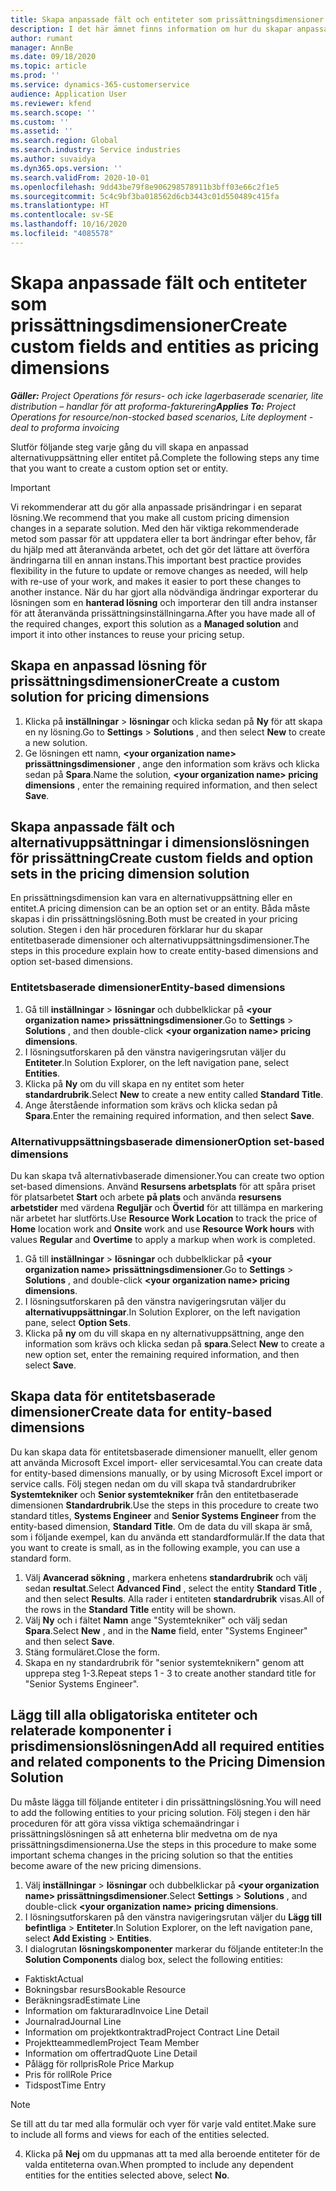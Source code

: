 ```yaml
---
title: Skapa anpassade fält och entiteter som prissättningsdimensioner
description: I det här ämnet finns information om hur du skapar anpassade alternativuppsättningar eller entiteter.
author: rumant
manager: AnnBe
ms.date: 09/18/2020
ms.topic: article
ms.prod: ''
ms.service: dynamics-365-customerservice
audience: Application User
ms.reviewer: kfend
ms.search.scope: ''
ms.custom: ''
ms.assetid: ''
ms.search.region: Global
ms.search.industry: Service industries
ms.author: suvaidya
ms.dyn365.ops.version: ''
ms.search.validFrom: 2020-10-01
ms.openlocfilehash: 9dd43be79f8e906298578911b3bff03e66c2f1e5
ms.sourcegitcommit: 5c4c9bf3ba018562d6cb3443c01d550489c415fa
ms.translationtype: HT
ms.contentlocale: sv-SE
ms.lasthandoff: 10/16/2020
ms.locfileid: "4085578"
---
```

# <a name="create-custom-fields-and-entities-as-pricing-dimensions"></a><span data-ttu-id="c52c3-103">Skapa anpassade fält och entiteter som prissättningsdimensioner</span><span class="sxs-lookup"><span data-stu-id="c52c3-103">Create custom fields and entities as pricing dimensions</span></span>

<span data-ttu-id="c52c3-104">_**Gäller:** Project Operations för resurs- och icke lagerbaserade scenarier, lite distribution – handlar för att proforma-fakturering_</span><span class="sxs-lookup"><span data-stu-id="c52c3-104">_**Applies To:** Project Operations for resource/non-stocked based scenarios, Lite deployment - deal to proforma invoicing_</span></span>

<span data-ttu-id="c52c3-105">Slutför följande steg varje gång du vill skapa en anpassad alternativuppsättning eller entitet på.</span><span class="sxs-lookup"><span data-stu-id="c52c3-105">Complete the following steps any time that you want to create a custom option set or entity.</span></span>

> [!IMPORTANT]
> <span data-ttu-id="c52c3-106">Vi rekommenderar att du gör alla anpassade prisändringar i en separat lösning.</span><span class="sxs-lookup"><span data-stu-id="c52c3-106">We recommend that you make all custom pricing dimension changes in a separate solution.</span></span> <span data-ttu-id="c52c3-107">Med den här viktiga rekommenderade metod som passar för att uppdatera eller ta bort ändringar efter behov, får du hjälp med att återanvända arbetet, och det gör det lättare att överföra ändringarna till en annan instans.</span><span class="sxs-lookup"><span data-stu-id="c52c3-107">This important best practice provides flexibility in the future to update or remove changes as needed, will help with re-use of your work, and makes it easier to port these changes to another instance.</span></span> <span data-ttu-id="c52c3-108">När du har gjort alla nödvändiga ändringar exporterar du lösningen som en **hanterad lösning** och importerar den till andra instanser för att återanvända prissättningsinställningarna.</span><span class="sxs-lookup"><span data-stu-id="c52c3-108">After you have made all of the required changes, export this solution as a **Managed solution** and import it into other instances to reuse your pricing setup.</span></span>


## <a name="create-a-custom-solution-for-pricing-dimensions"></a><span data-ttu-id="c52c3-109">Skapa en anpassad lösning för prissättningsdimensioner</span><span class="sxs-lookup"><span data-stu-id="c52c3-109">Create a custom solution for pricing dimensions</span></span>
1. <span data-ttu-id="c52c3-110">Klicka på **inställningar** > **lösningar** och klicka sedan på **Ny** för att skapa en ny lösning.</span><span class="sxs-lookup"><span data-stu-id="c52c3-110">Go to **Settings** > **Solutions** , and then select **New** to create a new solution.</span></span> 
2. <span data-ttu-id="c52c3-111">Ge lösningen ett namn, **\<your organization name> prissättningsdimensioner** , ange den information som krävs och klicka sedan på **Spara**.</span><span class="sxs-lookup"><span data-stu-id="c52c3-111">Name the solution, **\<your organization name> pricing dimensions** , enter the remaining required information, and then select **Save**.</span></span>
  
## <a name="create-custom-fields-and-option-sets-in-the-pricing-dimension-solution"></a><span data-ttu-id="c52c3-112">Skapa anpassade fält och alternativuppsättningar i dimensionslösningen för prissättning</span><span class="sxs-lookup"><span data-stu-id="c52c3-112">Create custom fields and option sets in the pricing dimension solution</span></span>

<span data-ttu-id="c52c3-113">En prissättningsdimension kan vara en alternativuppsättning eller en entitet.</span><span class="sxs-lookup"><span data-stu-id="c52c3-113">A pricing dimension can be an option set or an entity.</span></span> <span data-ttu-id="c52c3-114">Båda måste skapas i din prissättningslösning.</span><span class="sxs-lookup"><span data-stu-id="c52c3-114">Both must be created in your pricing solution.</span></span> <span data-ttu-id="c52c3-115">Stegen i den här proceduren förklarar hur du skapar entitetbaserade dimensioner och alternativuppsättningsdimensioner.</span><span class="sxs-lookup"><span data-stu-id="c52c3-115">The steps in this procedure explain how to create entity-based dimensions and option set-based dimensions.</span></span>

### <a name="entity-based-dimensions"></a><span data-ttu-id="c52c3-116">Entitetsbaserade dimensioner</span><span class="sxs-lookup"><span data-stu-id="c52c3-116">Entity-based dimensions</span></span>

1. <span data-ttu-id="c52c3-117">Gå till **inställningar** > **lösningar** och dubbelklickar på **\<your organization name> prissättningsdimensioner**.</span><span class="sxs-lookup"><span data-stu-id="c52c3-117">Go to **Settings** > **Solutions** , and then double-click **\<your organization name> pricing dimensions**.</span></span>
2. <span data-ttu-id="c52c3-118">I lösningsutforskaren på den vänstra navigeringsrutan väljer du **Entiteter**.</span><span class="sxs-lookup"><span data-stu-id="c52c3-118">In Solution Explorer, on the left navigation pane, select **Entities**.</span></span>
3. <span data-ttu-id="c52c3-119">Klicka på **Ny** om du vill skapa en ny entitet som heter **standardrubrik**.</span><span class="sxs-lookup"><span data-stu-id="c52c3-119">Select **New** to create a new entity called **Standard Title**.</span></span> 
4. <span data-ttu-id="c52c3-120">Ange återstående information som krävs och klicka sedan på **Spara**.</span><span class="sxs-lookup"><span data-stu-id="c52c3-120">Enter the remaining required information, and then select **Save**.</span></span>


### <a name="option-set-based-dimensions"></a><span data-ttu-id="c52c3-121">Alternativuppsättningsbaserade dimensioner</span><span class="sxs-lookup"><span data-stu-id="c52c3-121">Option set-based dimensions</span></span> 
<span data-ttu-id="c52c3-122">Du kan skapa två alternativbaserade dimensioner.</span><span class="sxs-lookup"><span data-stu-id="c52c3-122">You can create two option set-based dimensions.</span></span> <span data-ttu-id="c52c3-123">Använd **Resursens arbetsplats** för att spåra priset för platsarbetet **Start** och arbete **på plats** och använda **resursens arbetstider** med värdena **Reguljär** och **Övertid** för att tillämpa en markering när arbetet har slutförts.</span><span class="sxs-lookup"><span data-stu-id="c52c3-123">Use **Resource Work Location** to track the price of **Home** location work and **Onsite** work and use **Resource Work hours** with values **Regular** and **Overtime** to apply a markup when work is completed.</span></span>


1. <span data-ttu-id="c52c3-124">Gå till **inställningar** > **lösningar** och dubbelklickar på **\<your organization name> prissättningsdimensioner**.</span><span class="sxs-lookup"><span data-stu-id="c52c3-124">Go to **Settings** > **Solutions** , and double-click  **\<your organization name> pricing dimensions**.</span></span> 
2. <span data-ttu-id="c52c3-125">I lösningsutforskaren på den vänstra navigeringsrutan väljer du **alternativuppsättningar**.</span><span class="sxs-lookup"><span data-stu-id="c52c3-125">In Solution Explorer, on the left navigation pane, select  **Option Sets**.</span></span> 
3. <span data-ttu-id="c52c3-126">Klicka på **ny** om du vill skapa en ny alternativuppsättning, ange den information som krävs och klicka sedan på **spara**.</span><span class="sxs-lookup"><span data-stu-id="c52c3-126">Select **New** to create a new option set, enter the remaining required information, and then select **Save**.</span></span>

## <a name="create-data-for-entity-based-dimensions"></a><span data-ttu-id="c52c3-127">Skapa data för entitetsbaserade dimensioner</span><span class="sxs-lookup"><span data-stu-id="c52c3-127">Create data for entity-based dimensions</span></span>

<span data-ttu-id="c52c3-128">Du kan skapa data för entitetsbaserade dimensioner manuellt, eller genom att använda Microsoft Excel import- eller servicesamtal.</span><span class="sxs-lookup"><span data-stu-id="c52c3-128">You can create data for entity-based dimensions manually, or by using Microsoft Excel import or service calls.</span></span> <span data-ttu-id="c52c3-129">Följ stegen nedan om du vill skapa två standardrubriker **Systemtekniker** och **Senior systemtekniker** från den entitetbaserade dimensionen **Standardrubrik**.</span><span class="sxs-lookup"><span data-stu-id="c52c3-129">Use the steps in this procedure to create two standard titles, **Systems Engineer** and **Senior Systems Engineer** from the entity-based dimension, **Standard Title**.</span></span> <span data-ttu-id="c52c3-130">Om de data du vill skapa är små, som i följande exempel, kan du använda ett standardformulär.</span><span class="sxs-lookup"><span data-stu-id="c52c3-130">If the data that you want to create is small, as in the following example, you can use a standard form.</span></span>

1. <span data-ttu-id="c52c3-131">Välj **Avancerad sökning** , markera enhetens **standardrubrik** och välj sedan **resultat**.</span><span class="sxs-lookup"><span data-stu-id="c52c3-131">Select **Advanced Find** , select the entity **Standard Title** , and then select **Results**.</span></span> <span data-ttu-id="c52c3-132">Alla rader i entiteten **standardrubrik** visas.</span><span class="sxs-lookup"><span data-stu-id="c52c3-132">All of the rows in the **Standard Title** entity will be shown.</span></span>
2. <span data-ttu-id="c52c3-133">Välj **Ny** och i fältet **Namn** ange "Systemtekniker" och välj sedan **Spara**.</span><span class="sxs-lookup"><span data-stu-id="c52c3-133">Select **New** , and in the **Name** field, enter "Systems Engineer" and then select **Save**.</span></span>
3. <span data-ttu-id="c52c3-134">Stäng formuläret.</span><span class="sxs-lookup"><span data-stu-id="c52c3-134">Close the form.</span></span> 
4. <span data-ttu-id="c52c3-135">Skapa en ny standardrubrik för "senior systemteknikern" genom att upprepa steg 1-3.</span><span class="sxs-lookup"><span data-stu-id="c52c3-135">Repeat steps 1 - 3 to create another standard title for "Senior Systems Engineer".</span></span>

## <a name="add-all-required-entities-and-related-components-to-the-pricing-dimension-solution"></a><span data-ttu-id="c52c3-136">Lägg till alla obligatoriska entiteter och relaterade komponenter i prisdimensionslösningen</span><span class="sxs-lookup"><span data-stu-id="c52c3-136">Add all required entities and related components to the Pricing Dimension Solution</span></span>
<span data-ttu-id="c52c3-137">Du måste lägga till följande entiteter i din prissättningslösning.</span><span class="sxs-lookup"><span data-stu-id="c52c3-137">You will need to add the following entities to your pricing solution.</span></span> <span data-ttu-id="c52c3-138">Följ stegen i den här proceduren för att göra vissa viktiga schemaändringar i prissättningslösningen så att enheterna blir medvetna om de nya prissättningsdimensionerna.</span><span class="sxs-lookup"><span data-stu-id="c52c3-138">Use the steps in this procedure to make some important schema changes in the pricing solution so that the entities become aware of the new pricing dimensions.</span></span>

1. <span data-ttu-id="c52c3-139">Välj **inställningar** > **lösningar** och dubbelklickar på **\<your organization name> prissättningsdimensioner**.</span><span class="sxs-lookup"><span data-stu-id="c52c3-139">Select **Settings** > **Solutions** , and double-click **\<your organization name> pricing dimensions**.</span></span> 
2. <span data-ttu-id="c52c3-140">I lösningsutforskaren på den vänstra navigeringsrutan väljer du **Lägg till befintliga** > **Entiteter**.</span><span class="sxs-lookup"><span data-stu-id="c52c3-140">In Solution Explorer, on the left navigation pane, select **Add Existing** > **Entities**.</span></span>
3. <span data-ttu-id="c52c3-141">I dialogrutan **lösningskomponenter** markerar du följande entiteter:</span><span class="sxs-lookup"><span data-stu-id="c52c3-141">In the **Solution Components** dialog box, select the following entities:</span></span>

  - <span data-ttu-id="c52c3-142">Faktiskt</span><span class="sxs-lookup"><span data-stu-id="c52c3-142">Actual</span></span>
  - <span data-ttu-id="c52c3-143">Bokningsbar resurs</span><span class="sxs-lookup"><span data-stu-id="c52c3-143">Bookable Resource</span></span>
  - <span data-ttu-id="c52c3-144">Beräkningsrad</span><span class="sxs-lookup"><span data-stu-id="c52c3-144">Estimate Line</span></span>
  - <span data-ttu-id="c52c3-145">Information om fakturarad</span><span class="sxs-lookup"><span data-stu-id="c52c3-145">Invoice Line Detail</span></span>
  - <span data-ttu-id="c52c3-146">Journalrad</span><span class="sxs-lookup"><span data-stu-id="c52c3-146">Journal Line</span></span>
  - <span data-ttu-id="c52c3-147">Information om projektkontraktrad</span><span class="sxs-lookup"><span data-stu-id="c52c3-147">Project Contract Line Detail</span></span>
  - <span data-ttu-id="c52c3-148">Projektteammedlem</span><span class="sxs-lookup"><span data-stu-id="c52c3-148">Project Team Member</span></span>
  - <span data-ttu-id="c52c3-149">Information om offertrad</span><span class="sxs-lookup"><span data-stu-id="c52c3-149">Quote Line Detail</span></span>
  - <span data-ttu-id="c52c3-150">Pålägg för rollpris</span><span class="sxs-lookup"><span data-stu-id="c52c3-150">Role Price Markup</span></span>
  - <span data-ttu-id="c52c3-151">Pris för roll</span><span class="sxs-lookup"><span data-stu-id="c52c3-151">Role Price</span></span> 
  - <span data-ttu-id="c52c3-152">Tidspost</span><span class="sxs-lookup"><span data-stu-id="c52c3-152">Time Entry</span></span> 


> [!NOTE]
> <span data-ttu-id="c52c3-153">Se till att du tar med alla formulär och vyer för varje vald entitet.</span><span class="sxs-lookup"><span data-stu-id="c52c3-153">Make sure to include all forms and views for each of the entities selected.</span></span>

4. <span data-ttu-id="c52c3-154">Klicka på **Nej** om du uppmanas att ta med alla beroende entiteter för de valda entiteterna ovan.</span><span class="sxs-lookup"><span data-stu-id="c52c3-154">When prompted to include any dependent entities for the entities selected above, select **No**.</span></span>

